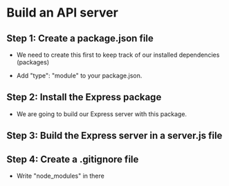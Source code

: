 # Build an API server

## Step 1: Create a package.json file

- We need to create this first to keep track of our installed dependencies (packages)

- Add "type": "module" to your package.json.

## Step 2: Install the Express package

- We are going to build our Express server with this package.

## Step 3: Build the Express server in a server.js file

## Step 4: Create a .gitignore file

- Write "node_modules" in there
